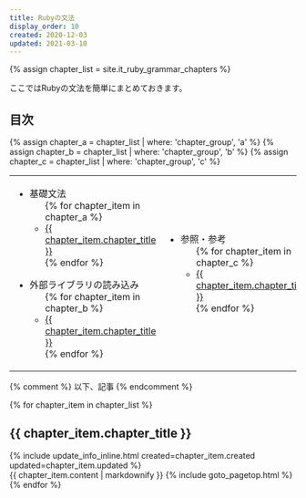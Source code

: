 ```yaml
---
title: Rubyの文法
display_order: 10
created: 2020-12-03
updated: 2021-03-10
---
```

{% assign chapter_list = site.it_ruby_grammar_chapters %}

ここではRubyの文法を簡単にまとめておきます。

## <a name="index">目次</a>

{% assign chapter_a = chapter_list | where: 'chapter_group', 'a' %}
{% assign chapter_b = chapter_list | where: 'chapter_group', 'b' %}
{% assign chapter_c = chapter_list | where: 'chapter_group', 'c' %}

<table>
    <tr>
        <td>
            <ul>
                <li>基礎文法
                    <ul>{% for chapter_item in chapter_a %}
                    <li><a href="#{{ chapter_item.chapter_id }}">{{ chapter_item.chapter_title }}</a></li>{% endfor %}
                    </ul>
                </li>
            </ul>
            <ul>
            <li>外部ライブラリの読み込み
                <ul>{% for chapter_item in chapter_b %}
                <li><a href="#{{ chapter_item.chapter_id }}">{{ chapter_item.chapter_title }}</a></li>{% endfor %}
                </ul>
            </li>
            </ul>
        </td>
        <td>
            <ul>
            <li>参照・参考
                <ul>{% for chapter_item in chapter_c %}
                <li><a href="#{{ chapter_item.chapter_id }}">{{ chapter_item.chapter_title }}</a></li>{% endfor %}
                </ul>
            </li>
            </ul>
        </td>
    </tr>
</table>

{% comment %} 以下、記事 {% endcomment %}

{% for chapter_item in chapter_list %}
## <a name="{{ chapter_item.chapter_id }}">{{ chapter_item.chapter_title }}</a>
<div class="chapter-updated">{% include update_info_inline.html created=chapter_item.created updated=chapter_item.updated %}</div>
{{ chapter_item.content | markdownify }}
{% include goto_pagetop.html %}
{% endfor %}
